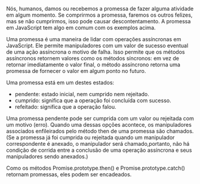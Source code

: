 Nós, humanos, damos ou recebemos a promessa de fazer alguma atividade em algum momento. Se comprirmos a promessa, faremos os outros felizes, 
mas se não cumprirmos, isso pode causar descontentamento. A promessa em JavaScript tem algo em comum com os exemplos acima.

Uma promessa é uma maneira de lidar com operações assíncronas em JavaScript. Ele permite manipuladores com um valor de sucesso
eventual de uma ação assíncrona o motivo de falha. Isso permite que os métodos assíncronos retornem valores como os métodos
síncronos: em vez de retornar imediatamente o valor final, o método assíncrono retorna uma promessa de fornecer o valor em algum
ponto no futuro.

Uma promessa está em um destes estados:

- pendente: estado inicial, nem cumprido nem rejeitado.
- cumprido: significa que a operação foi concluída com sucesso.
- refeitado: significa que a operação falou.

Uma promessa pendente pode ser cumprida com um valor ou rejeitada com um motivo (erro). Quando uma dessas opções acontece, os manipuladores associados
enfileirados pelo método then de uma promessa são chamados. (Se a promessa já foi cumprida ou rejeitada quando um manipulador correspondente é anexado, o manipulador será chamado,portanto, não há condição de corrida entre a conclusão de uma operação assíncrona e seus manipuladores sendo anexados.)

Como os métodos Promise.prototype.then() e Promise.prototype.catch() retornam promessas, eles podem ser encadeados.